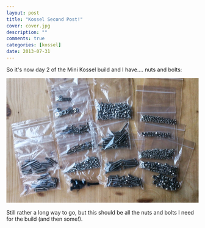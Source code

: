 ```yaml
---
layout: post
title: "Kossel Second Post!"
cover: cover.jpg
description: ""
comments: true
categories: [kossel]
date: 2013-07-31
---
```

So it's now day 2 of the Mini Kossel build and I have....  nuts and bolts:

![Nuts+Bolts](/images/nuts-n-bolts.jpg)

Still rather a long way to go, but this should be all the nuts and bolts I need for the build (and then some!).
